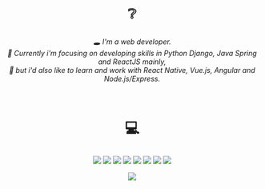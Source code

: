 # <p align="center">❔</p>
<p align="center"><em>🕳 I'm a web developer.<br>💨 Currently i'm focusing on developing skills in Python Django, Java Spring and ReactJS mainly,<br>💭 but i'd also like to learn and work with React Native, Vue.js, Angular and Node.js/Express.</em></p>

<p align="center">
 <a href="https://www.instagram.com/7samuca7" target="_blank"><img alt="" src="https://img.shields.io/badge/Instagram-000?logo=instagram&logoColor=white&style=for-the-badge" style="vertical-align:center" /></a>
<a href="https://twitter.com/7samluiz7" target="_blank"><img alt="" src="https://img.shields.io/badge/Twitter-000?logo=Twitter&logoColor=white&style=for-the-badge" style="vertical-align:center" /></a>
<a href="https://linkedin.com/in/samuelluizrl" target="_blank"><img alt="" src="https://img.shields.io/badge/LinkedIn-000?logo=linkedin&logoColor=white&style=for-the-badge" style="vertical-align:center" /></a></p> 
                                       

# <p align="center">💻</p>
<p align="center">
<img src="https://img.shields.io/badge/react-%2320232a.svg?style=for-the-badge&logo=react&logoColor=white&color=black" />
 <img src="https://img.shields.io/badge/javascript-%23323330.svg?style=for-the-badge&logo=javascript&logoColor=white&color=black" />
 <img src="https://img.shields.io/badge/typescript-%23007ACC.svg?style=for-the-badge&logo=typescript&logoColor=white&color=black" />
 <img src="https://img.shields.io/badge/java-%23ED8B00.svg?style=for-the-badge&logo=openjdk&logoColor=white&color=black" />
 <img src="https://img.shields.io/badge/spring-%236DB33F.svg?style=for-the-badge&logo=spring&logoColor=white&color=black" />
 <img src="https://img.shields.io/badge/mysql-%2300f.svg?style=for-the-badge&logo=mysql&logoColor=white&color=black" />
 <img src="https://img.shields.io/badge/postgres-%23316192.svg?style=for-the-badge&logo=postgresql&logoColor=white&color=black" />
 <img src="https://img.shields.io/badge/figma-%23F24E1E.svg?style=for-the-badge&logo=figma&logoColor=white&color=black" /></p>

<p align="center">
<img src="https://github-readme-stats.vercel.app/api/top-langs/?username=samluiz&theme=swift&layout=compact&hide_border=true" />
</p>
